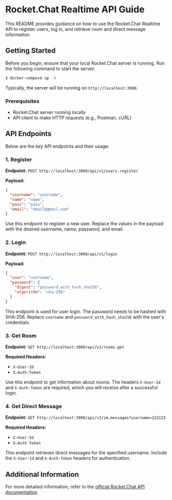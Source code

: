 # Rocket.Chat Realtime API Guide

This README provides guidance on how to use the Rocket.Chat Realtime API to register users, log in, and retrieve room and direct message information.

## Getting Started

Before you begin, ensure that your local Rocket.Chat server is running.
Run the following command to start the server:

```bash
$ docker-compose up -d
```

Typically, the server will be running on `http://localhost:3000`.

### Prerequisites

- Rocket.Chat server running locally
- API client to make HTTP requests (e.g., Postman, cURL)

## API Endpoints

Below are the key API endpoints and their usage:

### 1. Register

**Endpoint:** `POST http://localhost:3000/api/v1/users.register`

**Payload:**

```json
{
  "username": "username",
  "name": "name",
  "pass": "pass",
  "email": "email@gmail.com"
}
```

Use this endpoint to register a new user. Replace the values in the payload with the desired username, name, password, and email.

### 2. Login

**Endpoint:** `POST http://localhost:3000/api/v1/login`

**Payload:**

```json
{
  "user": "username",
  "password": {
    "digest": "password_with_hash_sha256",
    "algorithm": "sha-256"
  }
}
```

This endpoint is used for user login. The password needs to be hashed with SHA-256. Replace `username` and `password_with_hash_sha256` with the user's credentials.

### 3. Get Room

**Endpoint:** `GET http://localhost:3000/api/v1/rooms.get`

**Required Headers:**

- `X-User-Id`
- `X-Auth-Token`

Use this endpoint to get information about rooms. The headers `X-User-Id` and `X-Auth-Token` are required, which you will receive after a successful login.

### 4. Get Direct Message

**Endpoint:** `GET http://localhost:3000/api/v1/im.messages?username=123123`

**Required Headers:**

- `X-User-Id`
- `X-Auth-Token`

This endpoint retrieves direct messages for the specified username. Include the `X-User-Id` and `X-Auth-Token` headers for authentication.

## Additional Information

For more detailed information, refer to the [official Rocket.Chat API documentation](https://developer.rocket.chat/reference/api/realtime-api).
